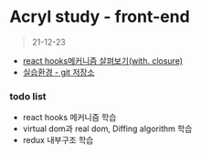 # Acryl study - front-end

> 21-12-23

- [react hooks메커니즘 살펴보기(with. closure)](https://medium.com/@myeongjun222/react-usestate-useeffect-mechanism-with-closure-1fa3da618306)
- [실습환경 - git 저장소](https://github.com/KMJ192/custom-react)

### todo list

- react hooks 메커니즘 학습
- virtual dom과 real dom, Diffing algorithm 학습
- redux 내부구조 학습
